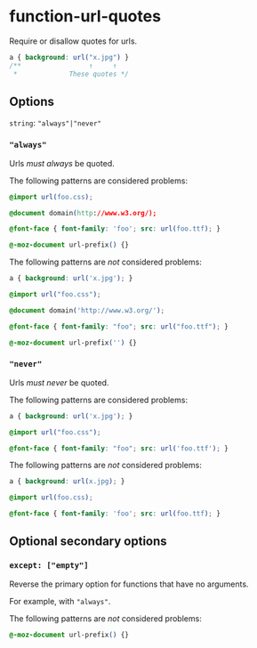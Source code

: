 # function-url-quotes

Require or disallow quotes for urls.

<!-- prettier-ignore -->
```css
a { background: url("x.jpg") }
/**                 ↑     ↑
 *             These quotes */
```

## Options

`string`: `"always"|"never"`

### `"always"`

Urls _must always_ be quoted.

The following patterns are considered problems:

<!-- prettier-ignore -->
```css
@import url(foo.css);
```

<!-- prettier-ignore -->
```css
@document domain(http://www.w3.org/);
```

<!-- prettier-ignore -->
```css
@font-face { font-family: 'foo'; src: url(foo.ttf); }
```

<!-- prettier-ignore -->
```css
@-moz-document url-prefix() {}
```

The following patterns are _not_ considered problems:

<!-- prettier-ignore -->
```css
a { background: url('x.jpg'); }
```

<!-- prettier-ignore -->
```css
@import url("foo.css");
```

<!-- prettier-ignore -->
```css
@document domain('http://www.w3.org/');
```

<!-- prettier-ignore -->
```css
@font-face { font-family: "foo"; src: url("foo.ttf"); }
```

<!-- prettier-ignore -->
```css
@-moz-document url-prefix('') {}
```

### `"never"`

Urls _must never_ be quoted.

The following patterns are considered problems:

<!-- prettier-ignore -->
```css
a { background: url('x.jpg'); }
```

<!-- prettier-ignore -->
```css
@import url("foo.css");
```

<!-- prettier-ignore -->
```css
@font-face { font-family: "foo"; src: url('foo.ttf'); }
```

The following patterns are _not_ considered problems:

<!-- prettier-ignore -->
```css
a { background: url(x.jpg); }
```

<!-- prettier-ignore -->
```css
@import url(foo.css);
```

<!-- prettier-ignore -->
```css
@font-face { font-family: 'foo'; src: url(foo.ttf); }
```

## Optional secondary options

### `except: ["empty"]`

Reverse the primary option for functions that have no arguments.

For example, with `"always"`.

The following patterns are _not_ considered problems:

<!-- prettier-ignore -->
```css
@-moz-document url-prefix() {}
```
